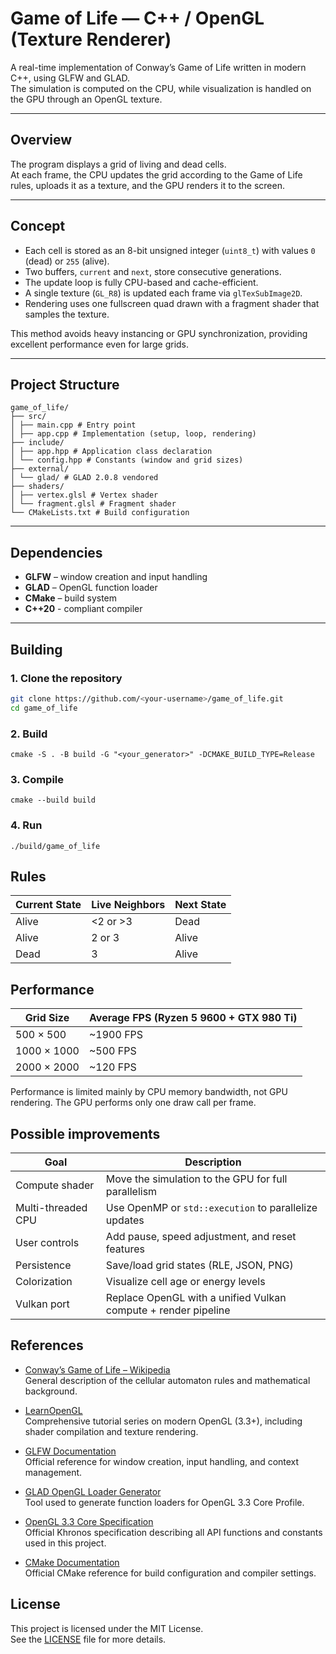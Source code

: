 # Game of Life — C++ / OpenGL (Texture Renderer)

A real-time implementation of Conway’s Game of Life written in modern C++, using GLFW and GLAD.  
The simulation is computed on the CPU, while visualization is handled on the GPU through an OpenGL texture.

---

## Overview

The program displays a grid of living and dead cells.  
At each frame, the CPU updates the grid according to the Game of Life rules, uploads it as a texture, and the GPU renders it to the screen.

---

## Concept

- Each cell is stored as an 8-bit unsigned integer (`uint8_t`) with values `0` (dead) or `255` (alive).  
- Two buffers, `current` and `next`, store consecutive generations.  
- The update loop is fully CPU-based and cache-efficient.  
- A single texture (`GL_R8`) is updated each frame via `glTexSubImage2D`.  
- Rendering uses one fullscreen quad drawn with a fragment shader that samples the texture.

This method avoids heavy instancing or GPU synchronization, providing excellent performance even for large grids.

---

## Project Structure

````
game_of_life/
├── src/
│ ├── main.cpp # Entry point
│ ├── app.cpp # Implementation (setup, loop, rendering)
├── include/
│ ├── app.hpp # Application class declaration
│ └── config.hpp # Constants (window and grid sizes)
├── external/
│ └── glad/ # GLAD 2.0.8 vendored
├── shaders/
│ ├── vertex.glsl # Vertex shader
│ └── fragment.glsl # Fragment shader
└── CMakeLists.txt # Build configuration
````
---

## Dependencies

- **GLFW** – window creation and input handling  
- **GLAD** – OpenGL function loader  
- **CMake** – build system  
- **C++20** - compliant compiler

---

## Building

### 1. Clone the repository

```bash
git clone https://github.com/<your-username>/game_of_life.git
cd game_of_life
```

### 2. Build

```
cmake -S . -B build -G "<your_generator>" -DCMAKE_BUILD_TYPE=Release
```

### 3. Compile

```
cmake --build build
```

### 4. Run

```
./build/game_of_life
```

## Rules

| Current State | Live Neighbors | Next State |
| ------------- | -------------- | ---------- |
| Alive         | <2 or >3       | Dead       |
| Alive         | 2 or 3         | Alive      |
| Dead          | 3              | Alive      |

## Performance

| Grid Size   | Average FPS (Ryzen 5 9600 + GTX 980 Ti) |
| ----------- | --------------------------------------- |
| 500 × 500   | ~1900 FPS                               |
| 1000 × 1000 | ~500 FPS                                |
| 2000 × 2000 | ~120 FPS                                |

Performance is limited mainly by CPU memory bandwidth, not GPU rendering.
The GPU performs only one draw call per frame.

## Possible improvements

| Goal               | Description                                                    |
| ------------------ | -------------------------------------------------------------- |
| Compute shader     | Move the simulation to the GPU for full parallelism            |
| Multi-threaded CPU | Use OpenMP or `std::execution` to parallelize updates          |
| User controls      | Add pause, speed adjustment, and reset features                |
| Persistence        | Save/load grid states (RLE, JSON, PNG)                         |
| Colorization       | Visualize cell age or energy levels                            |
| Vulkan port        | Replace OpenGL with a unified Vulkan compute + render pipeline |

## References

- [Conway’s Game of Life – Wikipedia](https://en.wikipedia.org/wiki/Conway%27s_Game_of_Life)  
  General description of the cellular automaton rules and mathematical background.

- [LearnOpenGL](https://learnopengl.com/)  
  Comprehensive tutorial series on modern OpenGL (3.3+), including shader compilation and texture rendering.

- [GLFW Documentation](https://www.glfw.org/docs/latest/)  
  Official reference for window creation, input handling, and context management.

- [GLAD OpenGL Loader Generator](https://glad.dav1d.de/)  
  Tool used to generate function loaders for OpenGL 3.3 Core Profile.

- [OpenGL 3.3 Core Specification](https://registry.khronos.org/OpenGL/specs/gl/glspec33.core.pdf)  
  Official Khronos specification describing all API functions and constants used in this project.

- [CMake Documentation](https://cmake.org/documentation/)  
  Official CMake reference for build configuration and compiler settings.

## License

This project is licensed under the MIT License.  
See the [LICENSE](./LICENSE) file for more details.
